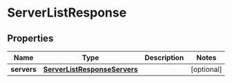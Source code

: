 
# ServerListResponse

## Properties
Name | Type | Description | Notes
------------ | ------------- | ------------- | -------------
**servers** | [**ServerListResponseServers**](ServerListResponseServers.md) |  |  [optional]



